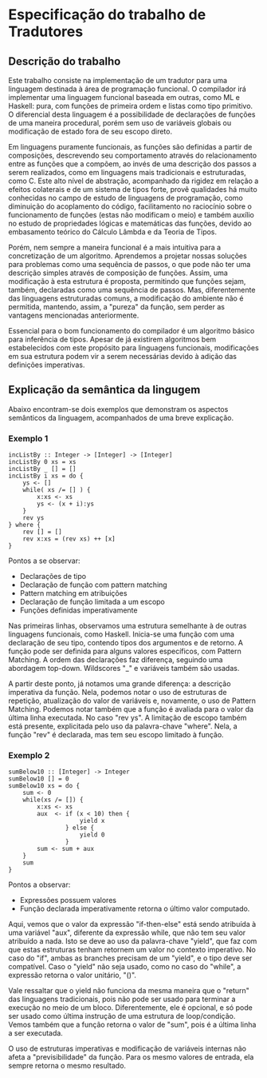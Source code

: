 Especificação do trabalho de Tradutores
=======================================

Descrição do trabalho
---------------------

Este trabalho consiste na implementação de um tradutor para uma linguagem destinada à área de programação funcional.
O compilador irá implementar uma linguagem funcional baseada em outras, como ML e Haskell: pura, com funções de primeira ordem e listas como tipo primitivo.
O diferencial desta linguagem é a possibilidade de declarações de funções de uma maneira procedural,
porém sem uso de variáveis globais ou modificação de estado fora de seu escopo direto.

Em linguagens puramente funcionais, as funções são definidas a partir de composições, descrevendo seu comportamento através do relacionamento entre as funções que a compõem,
ao invés de uma descrição dos passos a serem realizados, como em linguagens mais tradicionais e estruturadas, como C.
Este alto nível de abstração, acompanhado da rigidez em relação a efeitos colaterais e de um sistema de tipos forte,
provê qualidades há muito conhecidas no campo de estudo de linguagens de programação, como diminuição do acoplamento do código, 
facilitamento no raciocínio sobre o funcionamento de funções (estas não modificam o meio) e também auxílio no
estudo de propriedades lógicas e matemáticas das funções, devido ao embasamento teórico do Cálculo Lâmbda e da Teoria de Tipos.

Porém, nem sempre a maneira funcional é a mais intuitiva para a concretização de um algoritmo. Aprendemos a projetar nossas soluções para problemas como uma sequência de passos,
o que pode não ter uma descrição simples através de composição de funções. Assim, uma modificação à esta estrutura é proposta, permitindo que funções sejam, também, declaradas
como uma sequência de passos. Mas, diferentemente das linguagens estruturadas comuns, a modificação do ambiente não é permitida, mantendo, assim, a "pureza" da função,
sem perder as vantagens mencionadas anteriormente.

Essencial para o bom funcionamento do compilador é um algoritmo básico para inferência de tipos. Apesar de já existirem algoritmos bem estabelecidos com este propósito 
para linguagens funcionais, modificações em sua estrutura podem vir a serem necessárias devido à adição das definições imperativas.

Explicação da semântica da lingugem
-----------------------------------

Abaixo encontram-se dois exemplos que demonstram os aspectos semânticos da linguagem, acompanhados de uma breve explicação.

### Exemplo 1

```
incListBy :: Integer -> [Integer] -> [Integer]
incListBy 0 xs = xs
incListBy _ [] = []
incListBy i xs = do {
    ys <- []
    while( xs /= [] ) {
        x:xs <- xs
        ys <- (x + i):ys
    }
    rev ys
} where {
    rev [] = []
    rev x:xs = (rev xs) ++ [x]
}
```

Pontos a se observar:
- Declarações de tipo
- Declaração de função com pattern matching
- Pattern matching em atribuições
- Declaração de função limitada a um escopo
- Funções definidas imperativamente

Nas primeiras linhas, observamos uma estrutura semelhante à de outras linguagens funcionais, como Haskell.
Inicia-se uma função com uma declaração de seu tipo, contendo tipos dos argumentos e de retorno.
A função pode ser definida para alguns valores específicos, com Pattern Matching. A ordem das declarações faz diferença, seguindo uma abordagem top-down. 
Wildscores "_" e variáveis também são usadas.

A partir deste ponto, já notamos uma grande diferença: a descrição imperativa da função. Nela, podemos notar o uso de estruturas de repetição, atualização do valor
de variáveis e, novamente, o uso de Pattern Matching. Podemos notar também que a função é avaliada para o valor da última linha executada. No caso "rev ys".
A limitação de escopo também está presente, explicitada pelo uso da palavra-chave "where". Nela, a função "rev" é declarada, mas tem seu escopo limitado à função. 


### Exemplo 2


```
sumBelow10 :: [Integer] -> Integer
sumBelow10 [] = 0
sumBelow10 xs = do {
    sum <- 0
    while(xs /= []) {
        x:xs <- xs
        aux  <- if (x < 10) then {
                    yield x
                } else {
                    yield 0
                }
        sum <- sum + aux
    }
    sum
}
```

Pontos a observar:
- Expressões possuem valores
- Função declarada imperativamente retorna o último valor computado.

Aqui, vemos que o valor da expressão "if-then-else" está sendo atribuída à uma variável "aux", diferente da expressão while, que não tem seu valor atribuído a nada.
Isto se deve ao uso da palavra-chave "yield", que faz com que estas estruturas tenham retornem um valor no contexto imperativo. No caso do "if", ambas as branches precisam
de um "yield", e o tipo deve ser compatível.
Caso o "yield" não seja usado, como no caso do "while", a expressão retorna o valor unitário, "()".

Vale ressaltar que o yield não funciona da mesma maneira que o "return" das linguagens tradicionais, pois não pode ser usado para terminar a execução no meio de um bloco.
Diferentemente, ele é opcional, e só pode ser usado como última instrução de uma estrutura de loop/condição.
Vemos também que a função retorna o valor de "sum", pois é a última linha a ser executada.


O uso de estruturas imperativas e modificação de variáveis internas não afeta a "previsibilidade" da função. Para os mesmo valores de entrada, ela sempre retorna o mesmo resultado.
